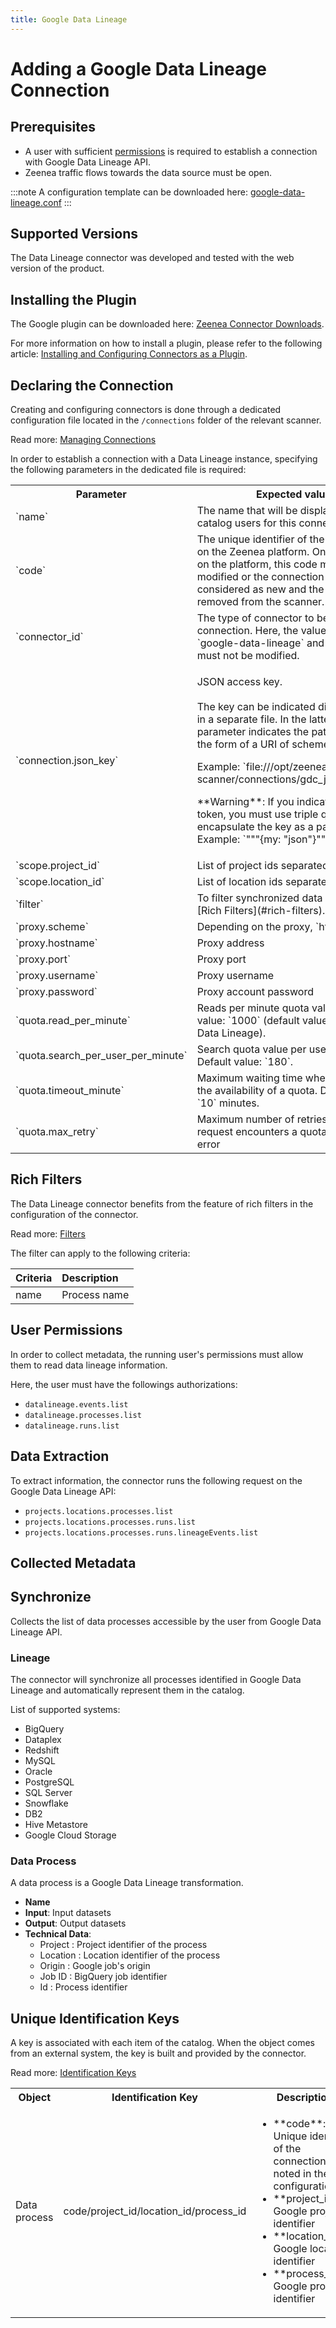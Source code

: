 ```yaml
---
title: Google Data Lineage
---
```


# Adding a Google Data Lineage Connection

## Prerequisites

* A user with sufficient [permissions](#user-permissions) is required to establish a connection with Google Data Lineage API.
* Zeenea traffic flows towards the data source must be open.

:::note
A configuration template can be downloaded here: [google-data-lineage.conf](https://actian.file.force.com/sfc/dist/version/download/?oid=00D300000001XnW&ids=068Nu00000GUgTd&d=%2Fa%2FNu000002lfPx%2FM0kQjkCnBJfcDLofYg0XHgM0m_C_fCX5jM4E6rfw4oc&asPdf=false)
:::

## Supported Versions

The Data Lineage connector was developed and tested with the web version of the product. 

## Installing the Plugin

The Google plugin can be downloaded here: [Zeenea Connector Downloads](./zeenea-connectors-list.md).

For more information on how to install a plugin, please refer to the following article: [Installing and Configuring Connectors as a Plugin](./zeenea-connectors-install-as-plugin.md).

 ## Declaring the Connection
  
Creating and configuring connectors is done through a dedicated configuration file located in the `/connections` folder of the relevant scanner.
 
Read more: [Managing Connections](./zeenea-managing-connections.md)
 
In order to establish a connection with a Data Lineage instance, specifying the following parameters in the dedicated file is required:
 
<table>
  <tr>
    <th>Parameter</th>
    <th>Expected value</th>
  </tr>
  <tr>
    <td>`name`</td>
    <td>The name that will be displayed to catalog users for this connection.</td>
  </tr>
  <tr>
    <td>`code`</td>
    <td>The unique identifier of the connection on the Zeenea platform. Once registered on the platform, this code must not be modified or the connection will be considered as new and the old one removed from the scanner.</td>
  </tr>
  <tr>
    <td>`connector_id`</td>
    <td>The type of connector to be used for the connection. Here, the value must be `google-data-lineage` and this value must not be modified.</td>
  </tr>
  <tr>
    <td>`connection.json_key`</td>
    <td>
      <p>JSON access key.<br /><br />The key can be indicated directly or put in a separate file. In the latter case, this parameter indicates the path to the file in the form of a URI of scheme `file:`.</p>
      <p>Example: `file:///opt/zeenea-scanner/connections/gdc_json_key.json`</p>
      <p>**Warning**: If you indicate directly the token, you must use triple quotes to encapsulate the key as a parameter. Example: `"""{my: "json"}"""`.</p>
    </td>
  </tr>
  <tr>
    <td>`scope.project_id`</td>
    <td>List of project ids separated by comma</td>
  </tr>
  <tr>
    <td>`scope.location_id`</td>
    <td>List of location ids separated by comma</td>
  </tr>
  <tr>
    <td>`filter`</td>
    <td>To filter synchronized data process. See [Rich Filters](#rich-filters).</td>
  </tr>
  <tr>
    <td>`proxy.scheme`</td>
    <td>Depending on the proxy, `http` or `https`</td>
  </tr>
  <tr>
    <td>`proxy.hostname`</td>
    <td>Proxy address</td>
  </tr>
  <tr>
    <td>`proxy.port`</td>
    <td>Proxy port</td>
  </tr>
  <tr>
    <td>`proxy.username`</td>
    <td>Proxy username</td>
  </tr>
  <tr>
    <td>`proxy.password`</td>
    <td>Proxy account password</td>
  </tr>
  <tr>
    <td>`quota.read_per_minute`</td>
    <td>Reads per minute quota value. Default value: `1000` (default value of Google Data Lineage).</td>
  </tr>
  <tr>
    <td>`quota.search_per_user_per_minute`</td>
    <td>Search quota value per user per minute. Default value: `180`.</td>
  </tr>
  <tr>
    <td>`quota.timeout_minute`</td>
    <td>Maximum waiting time when waiting for the availability of a quota. Default value: `10` minutes.</td>
  </tr>
  <tr>
    <td>`quota.max_retry`</td>
    <td>Maximum number of retries when a request encounters a quota expiration error</td>
  </tr>
</table>

## Rich Filters

The Data Lineage connector benefits from the feature of rich filters in the configuration of the connector.

Read more: [Filters](zeenea-filters.md)

The filter can apply to the following criteria:

| Criteria | Description |
| :--- | :--- |
| name | Process name |

## User Permissions

In order to collect metadata, the running user's permissions must allow them to read data lineage information. 

Here, the user must have the followings authorizations:

* `datalineage.events.list`
* `datalineage.processes.list`
* `datalineage.runs.list`

## Data Extraction

To extract information, the connector runs the following request on the Google Data Lineage API:

* `projects.locations.processes.list`
* `projects.locations.processes.runs.list`
* `projects.locations.processes.runs.lineageEvents.list`
  
## Collected Metadata

## Synchronize

Collects the list of data processes accessible by the user from Google Data Lineage API.  

### Lineage

The connector will synchronize all processes identified in Google Data Lineage and automatically represent them in the catalog.

List of supported systems:

* BigQuery
* Dataplex
* Redshift
* MySQL
* Oracle
* PostgreSQL
* SQL Server
* Snowflake
* DB2
* Hive Metastore
* Google Cloud Storage

### Data Process

A data process is a Google Data Lineage transformation. 

* **Name**
* **Input**: Input datasets
* **Output**: Output datasets
* **Technical Data**:
  * Project : Project identifier of the process
  * Location : Location identifier of the process
  * Origin : Google job's origin
  * Job ID : BigQuery job identifier
  * Id : Process identifier

## Unique Identification Keys

A key is associated with each item of the catalog. When the object comes from an external system, the key is built and provided by the connector.

Read more: [Identification Keys](./zeenea-identification-keys.md)

 <table>
   <tr><th>Object</th><th>Identification Key</th><th>Description</th></tr>
  <tr>
     <td>Data process</td>
     <td>code/project_id/location_id/process_id</td>
     <td>
       <ul>
         <li>**code**:  Unique identifier of the connection noted in the configuration file</li>
         <li>**project_id**: Google project identifier</li>
         <li>**location_id**: Google location identifier</li>
         <li>**process_id**: Google process identifier</li>
       </ul>
     </td>
   </tr>
 </table>
    
